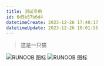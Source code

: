 ```yaml
---
title: 测试专用
id: 6d5b57b6d4
datetimeCreate: 2023-12-26 17:40:17
datetimeUpdate: 2023-12-26 18:01:56
---
```

> 这是一只猫

![RUNOOB 图标](/assert/img/testImg.jpg)
![RUNOOB 图标](/assert/img/testImg.jpg)
